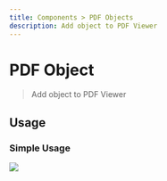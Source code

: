 ```yaml
---
title: Components > PDF Objects
description: Add object to PDF Viewer
---
```


<script setup>
  import pPdfViewer from '../pdf-viewer/PdfViewer.vue'
  import pPdfObject from './PdfObject.vue'
  import FILE from '../pdf-viewer/assets/Calibrator-v3.pdf?url'
  import { reactive } from 'vue-demi'

  const object1 = reactive({
    page  : 8,
    x     : 200,
    y     : 600,
    width : undefined,
    height: undefined,
  })
</script>
# PDF Object

> Add object to PDF Viewer

## Usage

### Simple Usage

<preview>
  <p-pdf-viewer :src="FILE">
    <p-pdf-object
      v-model:page="object1.page"
      v-model:x="object1.x"
      v-model:y="object1.y"
      v-model:width="object1.width"
      v-model:height="object1.height">
      <img class="w-full h-full" src="https://via.placeholder.com/430x230/23B242/ffffff" />
    </p-pdf-object>
  </p-pdf-viewer>
</preview>
